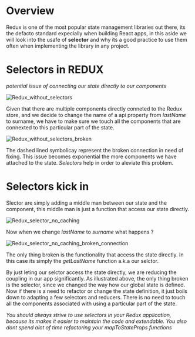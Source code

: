 # Overview

Redux is one of the most popular state management libraries out there, its the defacto standard expecially when building React apps, in this aside we will look into the usafe of **selector** and why its a good practice to use them often when implementing the library in any project.

# Selectors in REDUX

*potential issue of connecting our state directly to our components*

![Redux_without_selectors](https://productioncoder.com/wp-content/uploads/2018/10/redux-without-selector.jpg)

Given that there are multiple components directly conneted to the Redux store, and we decide to change the name of a api property from *lastName* to surname, we have to make sure we touch all the components that are connexted to this particular part of the state.

![Redux_without_selectors_broken](https://productioncoder.com/wp-content/uploads/2018/10/redux-without-selector-broken.jpg)

The dashed lined symbolicay represent the broken connection in need of fixing. This issue becomes exponential the more components we have attached to the state. *Selectors* help in order to aleviate this problem.

# Selectors kick in

Slector are simply adding a middle man between our state and the component, this middle man is just a function that access our state directly.

![Redux_selector_no_caching](https://productioncoder.com/wp-content/uploads/2018/12/redux-selector-no-caching.jpg)

Now when we change *lastName* to *surname* what happens ?

![Redux_selector_no_caching_broken_connection](https://productioncoder.com/wp-content/uploads/2018/12/redux-selector-no-caching-broken-connection.jpg)

The only thing broken is the functionality that access the state directly. In this case its simply the *getLastName* function a.k.a our selctor.

By just leting our selctor access the state directly, we are reducing the coupling in our app significantly. As illustrated above, the only thing broken is the selector, since we changed the way how our global state is defined. Now if there is a need to refactor or change the state definition, it just boils down to adapting a few selectors and reducers. There is no need to touch all the components associated with using a particular part of the state.

*You should always strive to use selectors in your Redux application, because its makes it easier to maintain the code and extendable. You also dont spend alot of time refactoring your mapToStateProps functions*




